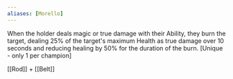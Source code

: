 ```yaml
---
aliases: [Morello]
---
```

When the holder deals magic or true damage with their Ability, they burn the target, dealing 25% of the target's maximum Health as true damage over 10 seconds and reducing healing by 50% for the duration of the burn. [Unique - only 1 per champion]

[[Rod]] + [[Belt]]

